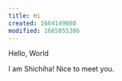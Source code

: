 ```yaml
---
title: Hi
created: 1664149080
modified: 1665055386
---
```


Hello, World

I am Shichiha! Nice to meet you.